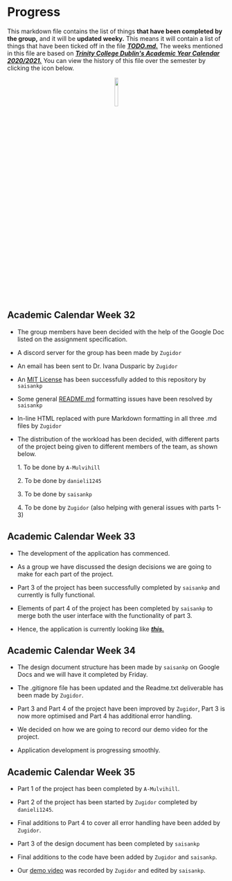 # Progress

This markdown file contains the list of things **that have been completed by the group,** and it will be **updated weeky.** This means it will contain a list of things that have been ticked off in the file ***[TODO.md.][TODO]*** The weeks mentioned in this file are based on ***[Trinity College Dublin's Academic Year Calendar 2020/2021.][AcademicCalendar]*** You can view the history of this file over the semester by clicking the icon below.

<a href="https://github.com/Zugidor/TCD-Algos-2021/commits/main/Progress.md"><p align="center" width="100%"><img width="13%" src="https://i.imgur.com/5SMSN5n.png"></p></a>

## Academic Calendar Week 32

- The group members have been decided with the help of the Google Doc listed on the assignment specification.

- A discord server for the group has been made by `Zugidor`

- An email has been sent to Dr. Ivana Dusparic by `Zugidor`

- An [MIT License][MIT] has been successfully added to this repository by `saisankp`

- Some general [README.md][README] formatting issues have been resolved by `saisankp`

- In-line HTML replaced with pure Markdown formatting in all three .md files by `Zugidor`

- The distribution of the workload has been decided, with different parts of the project being given to different members of the team, as shown below.

  1\. To be done by `A-Mulvihill`
  
  2\. To be done by `danieli1245`
  
  3\. To be done by `saisankp`
  
  4\. To be done by `Zugidor` (also helping with general issues with parts 1-3)

## Academic Calendar Week 33

- The development of the application has commenced.

- As a group we have discussed the design decisions we are going to make for each part of the project.

- Part 3 of the project has been successfully completed by `saisankp` and currently is fully functional.

- Elements of part 4 of the project has been completed by `saisankp` to merge both the user interface with the functionality of part 3.

- Hence, the application is currently looking like ***[this.][ProgressVideo]***

## Academic Calendar Week 34

- The design document structure has been made by `saisankp` on Google Docs and we will have it completed by Friday.

- The .gitignore file has been updated and the Readme.txt deliverable has been made by `Zugidor`.

- Part 3 and Part 4 of the project have been improved by `Zugidor`, Part 3 is now more optimised and Part 4 has additional error handling.

- We decided on how we are going to record our demo video for the project.

- Application development is progressing smoothly.

## Academic Calendar Week 35

- Part 1 of the project has been completed by `A-Mulvihill`.

- Part 2 of the project has been started by `Zugidor` completed by `danieli1245`.

- Final additions to Part 4 to cover all error handling have been added by `Zugidor`.

- Part 3 of the design document has been completed by `saisankp`

- Final additions to the code have been added by `Zugidor` and `saisankp`.

- Our [demo video][YouTubeDemo] was recorded by `Zugidor` and edited by `saisankp`.

[AcademicCalendar]: https://www.tcd.ie/calendar/academic-year-structure/academic-year-structure.pdf
[TODO]: https://github.com/Zugidor/TCD-Algos-2021/blob/main/TODO.md
[MIT]: https://opensource.org/licenses/MIT
[README]: https://github.com/Zugidor/TCD-Algos-2021/blob/main/README.md
[ProgressVideo]: https://youtu.be/TKKlxEImqRU
[YouTubeDemo]: https://www.youtube.com/watch?v=F8svyrnqf5A&ab_channel=PrathameshSaiSankar
